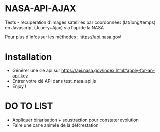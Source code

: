 # NASA-API-AJAX
Tests - recupération d'images satellites par coordonnées (lat/long/temps) en Javascript (Jquery+Ajax) via l'api de la NASA


Pour plus d'infos sur les méthodes : https://api.nasa.gov/

# Installation
* Générer une clé api sur https://api.nasa.gov/index.html#apply-for-an-api-key
* Entrer votre clé APi dans test_nasa_api.js
* Enjoy !

# DO TO LIST
* Appliquer binarisation + soustraction pour constater evolution
* Faire une carte animée de la déforestation

